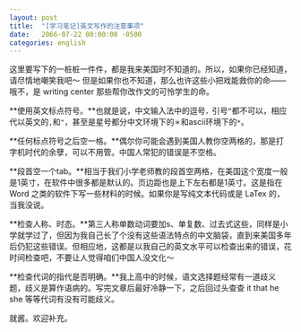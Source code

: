 ```yaml
---
layout: post
title:  "[学习笔记]英文写作的注意事项"
date:   2066-07-22 00:00:00 -0500
categories: english
---
```

这里要写下的一桩桩一件件，都是我来美国时不知道的。所以，如果你已经知道，请尽情地嘲笑我吧～
但是如果你也不知道，那么也许这些小把戏能救你的命——哦不，是 writing center 那些帮你改作文的可怜学生的命。

**使用英文标点符号。**也就是说，中文输入法中的逗号`，`引号`“`都不可以，相应代以英文的`,`和`"`，甚至是星号都分中文环境下的`＊`和ascii环境下的`*`。

**任何标点符号之后空一格。**偶尔你可能会遇到美国人教你空两格的，那是打字机时代的余孽，可以不用管。中国人常犯的错误是不空格。

**段首空一个tab。**相当于我们小学老师教的段首空两格，在美国这个宽度一般是1英寸，在软件中很多都是默认的。页边距也是上下左右都是1英寸。这是指在 Word 之类的软件下写一些材料的时候。如果你是写纯文本代码或是 LaTex 的，当我没说。

**检查人称、时态。**第三人称单数动词要加s、单复数、过去式这些，同样是小学就学过了，但因为我自己长了个没有这些语法特点的中文脑袋，直到来美国多年后仍犯这些错误。但相应地，这都是以我自己的英文水平可以检查出来的错误，花时间检查吧，不要让人觉得咱们中国人没文化～

**检查代词的指代是否明确。**我上高中的时候，语文选择题经常有一道歧义题，歧义是算作语病的。写完文章后最好冷静一下，之后回过头查查 it that he she 等等代词有没有可能歧义。

就酱。欢迎补充。
